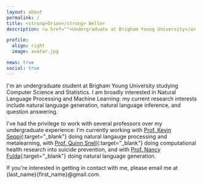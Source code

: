 ```yaml
---
layout: about
permalink: /
title: <strong>Orion</strong> Weller
description: <a href="">Undergraduate at Brigham Young University</a>

profile:
  align: right
  image: avatar.jpg

news: true
social: true
---
```


I'm an undergraduate student at Brigham Young University studying Computer Science and Statistics.  I am broadly interested in Natural Language Processing and Machine Learning: my current research interests include natural language generation, natural language inference, and question answering.

I've had the privilege to work with several professors over my undergraduate experience: I'm currently working with [Prof. Kevin Seppi](https://cs.byu.edu/faculty/kseppi){:target="\_blank"} doing natural langauge processing and metalearning, with [Prof. Quinn Snell](https://cs.byu.edu/faculty/snell/){:target="\_blank"} doing computational health research into suicide prevention, and with [Prof. Nancy Fulda](https://cs.byu.edu/faculty/neo){:target="\_blank"} doing natural language generation.

If you're interested in getting in contact with me, please email me at {last_name}{first_name}@gmail.com.


